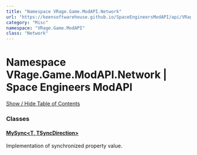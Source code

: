 ```yaml
---
title: "Namespace VRage.Game.ModAPI.Network"
url: "https://keensoftwarehouse.github.io/SpaceEngineersModAPI/api/VRage.Game.ModAPI.Network.html"
category: "Misc"
namespace: "VRage.Game.ModAPI"
class: "Network"
---
```


# Namespace VRage.Game.ModAPI.Network | Space Engineers ModAPI

[Show / Hide Table of Contents](#sidetoggle)

### Classes

#### [MySync<T, TSyncDirection>](https://keensoftwarehouse.github.io/SpaceEngineersModAPI/api/VRage.Game.ModAPI.Network.MySync-2.html)

Implementation of synchronized property value.